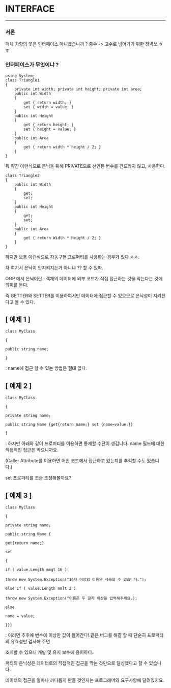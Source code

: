 # INTERFACE
---

### 서론
객체 지향의 꽃은 인터페이스 아니겠습니까 ?
중수 -> 고수로 넘어가기 위한 장벽쓰 ㅎㅎ

### 인터페이스가 무엇이냐 ?


~~~
using System;
class Triangle1
{
    private int width; private int height; private int area;
    public int Width
    {
        get { return width; }
        set { width = value; }
    }
    public int Height
    {
        get { return height; }
        set { height = value; }
    }
    public int Area
    {
        get { return width * height / 2; }
    }
}
~~~

뭐 약간 이런식으로 은닉을 위해 PRIVATE으로 선언된 변수를 건드리지 않고, 사용한다.
~~~
class Triangle2
{
    public int Width
    {
        get;
        set;
    }
    public int Height
    {
        get;
        set;
    }
    public int Area
    {
        get { return Width * Height / 2; }
    }
}
~~~
하지만 보통 이런식으로 자동구현 프로퍼티를 사용하는 경우가 있다 ㅎㅎ.

자 여기서 은닉이 안지켜지는거 아니냐 ?? 할 수 있따.

OOP 에서 은닉이란 : 객체의 데이터에 외부 코드가 직접 접근하는 것을 막는다는 것에 의미를 둔다.

즉 GETTER와 SETTER를 이용하여서만 데이터에 접근할 수 있으므로 은닉성이 지켜진다고 볼 수 있다.


## [ 예제 1 ] ##
~~~
class MyClass

{

public string name; 

}
~~~
: name에 접근 할 수 있는 방법은 절대 없다.


## [ 예제 2 ] ##
~~~
class MyClass

{

private string name; 

public string Name {get{return name;} set {name=value;}}

}
~~~

: 하지만 아래와 같이 프로퍼티를 이용하면 통제할 수단이 생깁니다. name 필드에 대한 직접적인 접근은 막으니까요.

(Caller Attribute를 이용하면 어떤 코드에서 접근하고 있는지를 추적할 수도 있습니다.)



set 프로퍼티를 조금 조정해볼까요?


## [ 예제 3 ] ##
~~~
class MyClass

{

private string name; 

public string Name {

get{return name;} 

set 

{

if ( value.Length mmgt 16 )

throw new System.Exception("16자 이상의 이름은 사용할 수 없습니다.");

else if ( value.Length mmlt 2 )

throw new System.Exception("이름은 두 글자 이상을 입력해주세요.);

else

name = value;

}}}
~~~

: 이러면 추후에 변수에 이상한 값이 들어간다! 같은 버그를 해결 할 때 단순히 프로퍼티의 유효성만 검사해 주면 

조치할 수 있으니 개발 및 유지 보수에 용이하다.

퍼티의 은닉성은 데이터로의 직접적인 접근을 막는 것만으로 달성했다고 할 수 있습니다. 

데이터의 접근을 얼마나 까다롭게 만들 것인지는 프로그래머와 요구사항에 달려있지요.

